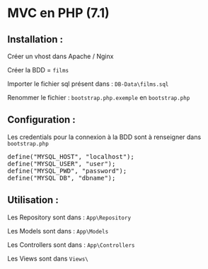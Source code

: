 # MVC en PHP (7.1)

## Installation :

Créer un vhost dans Apache / Nginx

Créer la BDD = `films`

Importer le fichier sql présent dans : `DB-Data\films.sql`

Renommer le fichier : `bootstrap.php.exemple` en `bootstrap.php`

## Configuration :

Les credentials pour la connexion à la BDD sont à renseigner dans `bootstrap.php`

<pre>
define("MYSQL_HOST", "localhost");
define("MYSQL_USER", "user");
define("MYSQL_PWD", "password");
define("MYSQL_DB", "dbname");
</pre>

## Utilisation :

Les Repository sont dans : `App\Repository`

Les Models sont dans : `App\Models`

Les Controllers sont dans : `App\Controllers`

Les Views sont dans `Views\`
